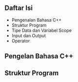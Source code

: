 ## Daftar Isi

* Pengenalan Bahasa C++
* Struktur Program
* Tipe Data dan Variabel Scope
* Input dan Output
* Operator

## Pengelan Bahasa C++



## Struktur Program

